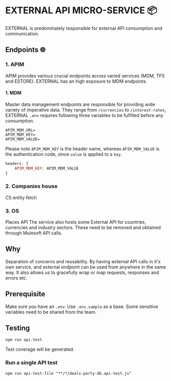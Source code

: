 # EXTERNAL API MICRO-SERVICE 📦️

EXTERNAL is predominately responsible for external API consumption and communication.

## Endpoints 🌐

### 1. APIM

APIM provides various crucial endpoints across varied services (MDM, TFS and ESTORE).
EXTERNAL has an high exposure to MDM endpoints.

#### 1. MDM

Master data management endpoints are responsible for providing wide variety of imperative data.
They range from `/currencies` to `/interest-rates`, EXTERNAL `.env` requires following three variables
to be fulfilled before any consumption.

```shell
APIM_MDM_URL=
APIM_MDM_KEY=
APIM_MDM_VALUE=
```

Please note `APIM_MDM_KEY` is the header name, whereas `APIM_MDM_VALUE` is the authentication code, since `value` is applied to a `key`.

```javascript
headers: {
    APIM_MDM_KEY: APIM_MDM_VALUE
}
```

### 2. Companies house

CS entity fetch

### 3. OS

Places API
The service also hosts some External API for countries, currencies and industry sectors. These need to be removed and obtained through Mulesoft API calls.

## Why

Separation of concerns and reusability.
By having external API calls in it's own service, and external endpoint can be used from anywhere in the same way. It also allows us to gracefully wrap or map requests, responses and errors etc.

## Prerequisite

Make sure you have an `.env`. Use `.env.sample` as a base. Some sensitive variables need to be shared from the team.

## Testing

```shell
npm run api-test
```

Test coverage will be generated.

### **Run a single API test**

```shell
npm run api-test-file "**/*/deals-party-db.api-test.js"
```
